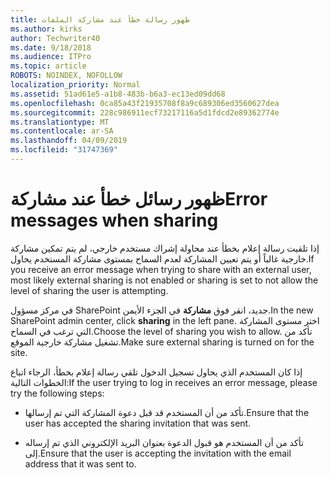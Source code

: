 ```yaml
---
title: ظهور رسالة خطأ عند مشاركة الملفات
ms.author: kirks
author: Techwriter40
ms.date: 9/18/2018
ms.audience: ITPro
ms.topic: article
ROBOTS: NOINDEX, NOFOLLOW
localization_priority: Normal
ms.assetid: 51ad61e5-a1b8-483b-b6a3-ec13ed09dd68
ms.openlocfilehash: 0ca85a43f21935708f8a9c689306ed3560627dea
ms.sourcegitcommit: 228c986911ecf73217116a5d1fdcd2e89362774e
ms.translationtype: MT
ms.contentlocale: ar-SA
ms.lasthandoff: 04/09/2019
ms.locfileid: "31747369"
---
```

# <a name="error-messages-when-sharing"></a><span data-ttu-id="e99e4-102">ظهور رسائل خطأ عند مشاركة</span><span class="sxs-lookup"><span data-stu-id="e99e4-102">Error messages when sharing</span></span>

<span data-ttu-id="e99e4-103">إذا تلقيت رسالة إعلام بخطأ عند محاولة إشراك مستخدم خارجي، لم يتم تمكين مشاركة خارجية غالباً أو يتم تعيين المشاركة لعدم السماح بمستوى مشاركة المستخدم يحاول.</span><span class="sxs-lookup"><span data-stu-id="e99e4-103">If you receive an error message when trying to share with an external user, most likely external sharing is not enabled or sharing is set to not allow the level of sharing the user is attempting.</span></span>
  
<span data-ttu-id="e99e4-104">في مركز مسؤول SharePoint جديد، انقر فوق **مشاركة** في الجزء الأيمن.</span><span class="sxs-lookup"><span data-stu-id="e99e4-104">In the  new SharePoint admin center, click **sharing** in the left pane.</span></span> <span data-ttu-id="e99e4-105">اختر مستوى المشاركة التي ترغب في السماح.</span><span class="sxs-lookup"><span data-stu-id="e99e4-105">Choose the level of sharing you wish to allow.</span></span> <span data-ttu-id="e99e4-106">تأكد من تشغيل مشاركة خارجية الموقع.</span><span class="sxs-lookup"><span data-stu-id="e99e4-106">Make sure external sharing is turned on for the site.</span></span> 
  
<span data-ttu-id="e99e4-107">إذا كان المستخدم الذي يحاول تسجيل الدخول تلقي رسالة إعلام بخطأ، الرجاء اتباع الخطوات التالية:</span><span class="sxs-lookup"><span data-stu-id="e99e4-107">If the user trying to log in receives an error message, please try the following steps:</span></span>
  
- <span data-ttu-id="e99e4-108">تأكد من أن المستخدم قد قبل دعوة المشاركة التي تم إرسالها.</span><span class="sxs-lookup"><span data-stu-id="e99e4-108">Ensure that the user has accepted the sharing invitation that was sent.</span></span>
    
- <span data-ttu-id="e99e4-109">تأكد من أن المستخدم هو قبول الدعوة بعنوان البريد الإلكتروني الذي تم إرساله إلى.</span><span class="sxs-lookup"><span data-stu-id="e99e4-109">Ensure that the user is accepting the invitation with the email address that it was sent to.</span></span>
    

